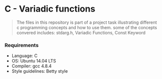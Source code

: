 # C - Variadic functions

> The files in this repository is part of a project task illustrating different c programming concepts and how to use them. some of the concepts convered includes: stdarg.h, Variadic Functions, Const Keyword

### Requirements
- Language: C
- OS: Ubuntu 14.04 LTS
- Compiler: gcc 4.8.4
- Style guidelines: Betty style
